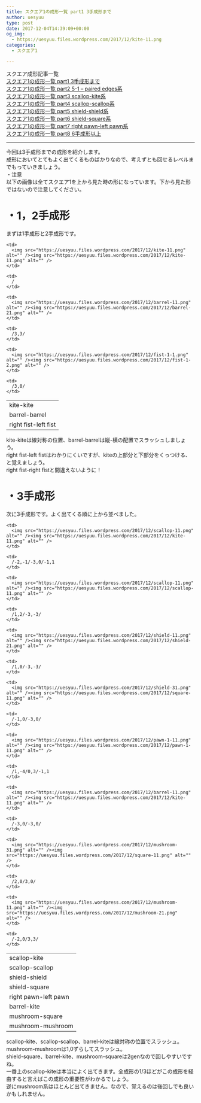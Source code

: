```yaml
---
title: スクエア1の成形一覧 part1 3手成形まで
author: uesyuu
type: post
date: 2017-12-04T14:39:09+00:00
og_img:
  - https://uesyuu.files.wordpress.com/2017/12/kite-11.png
categories:
  - スクエア1

---
```

スクエア成形記事一覧  
[スクエア1の成形一覧 part1 3手成形まで][1]  
[スクエア1の成形一覧 part2 5-1 &#8211; paired edges系][2]  
[スクエア1の成形一覧 part3 scallop-kite系][3]  
[スクエア1の成形一覧 part4 scallop-scallop系][4]  
[スクエア1の成形一覧 part5 shield-shield系][5]  
[スクエア1の成形一覧 part6 shield-square系][6]  
[スクエア1の成形一覧 part7 right pawn-left pawn系][7]  
[スクエア1の成形一覧 part8 6手成形以上][8]

* * *

今回は3手成形までの成形を紹介します。  
成形においてとてもよく出てくるものばかりなので、考えずとも回せるレベルまでもっていきましょう。  
・注意  
以下の画像は全てスクエア1を上から見た時の形になっています。下から見た形ではないので注意してください。

# ・1，2手成形

まずは1手成形と2手成形です。

<table>
  <tr>
    <td>
      kite-kite
    </td>
    
    <td>
      <img src="https://uesyuu.files.wordpress.com/2017/12/kite-11.png" alt="" /><img src="https://uesyuu.files.wordpress.com/2017/12/kite-11.png" alt="" />
    </td>
    
    <td>
      /
    </td>
  </tr>
  
  <tr>
    <td>
      barrel-barrel
    </td>
    
    <td>
      <img src="https://uesyuu.files.wordpress.com/2017/12/barrel-11.png" alt="" /><img src="https://uesyuu.files.wordpress.com/2017/12/barrel-21.png" alt="" />
    </td>
    
    <td>
      /3,3/
    </td>
  </tr>
  
  <tr>
    <td>
      right fist-left fist
    </td>
    
    <td>
      <img src="https://uesyuu.files.wordpress.com/2017/12/fist-1-1.png" alt="" /><img src="https://uesyuu.files.wordpress.com/2017/12/fist-1-2.png" alt="" />
    </td>
    
    <td>
      /3,0/
    </td>
  </tr>
</table>

kite-kiteは線対称の位置、barrel-barrelは縦-横の配置でスラッシュしましょう。  
right fist-left fistはわかりにくいですが、kiteの上部分と下部分をくっつける、と覚えましょう。  
right fist-right fistと間違えないように！

# ・3手成形

次に3手成形です。よく出てくる順に上から並べました。

<table>
  <tr>
    <td>
      scallop-kite
    </td>
    
    <td>
      <img src="https://uesyuu.files.wordpress.com/2017/12/scallop-11.png" alt="" /><img src="https://uesyuu.files.wordpress.com/2017/12/kite-11.png" alt="" />
    </td>
    
    <td>
      /-2,-1/-3,0/-1,1
    </td>
  </tr>
  
  <tr>
    <td>
      scallop-scallop
    </td>
    
    <td>
      <img src="https://uesyuu.files.wordpress.com/2017/12/scallop-11.png" alt="" /><img src="https://uesyuu.files.wordpress.com/2017/12/scallop-11.png" alt="" />
    </td>
    
    <td>
      /1,2/-3,-3/
    </td>
  </tr>
  
  <tr>
    <td>
      shield-shield
    </td>
    
    <td>
      <img src="https://uesyuu.files.wordpress.com/2017/12/shield-11.png" alt="" /><img src="https://uesyuu.files.wordpress.com/2017/12/shield-21.png" alt="" />
    </td>
    
    <td>
      /1,0/-3,-3/
    </td>
  </tr>
  
  <tr>
    <td>
      shield-square
    </td>
    
    <td>
      <img src="https://uesyuu.files.wordpress.com/2017/12/shield-31.png" alt="" /><img src="https://uesyuu.files.wordpress.com/2017/12/square-11.png" alt="" />
    </td>
    
    <td>
      /-1,0/-3,0/
    </td>
  </tr>
  
  <tr>
    <td>
      right pawn-left pawn
    </td>
    
    <td>
      <img src="https://uesyuu.files.wordpress.com/2017/12/pawn-1-11.png" alt="" /><img src="https://uesyuu.files.wordpress.com/2017/12/pawn-1-11.png" alt="" />
    </td>
    
    <td>
      /1,-4/0,3/-1,1
    </td>
  </tr>
  
  <tr>
    <td>
      barrel-kite
    </td>
    
    <td>
      <img src="https://uesyuu.files.wordpress.com/2017/12/barrel-11.png" alt="" /><img src="https://uesyuu.files.wordpress.com/2017/12/kite-11.png" alt="" />
    </td>
    
    <td>
      /-3,0/-3,0/
    </td>
  </tr>
  
  <tr>
    <td>
      mushroom-square
    </td>
    
    <td>
      <img src="https://uesyuu.files.wordpress.com/2017/12/mushroom-31.png" alt="" /><img src="https://uesyuu.files.wordpress.com/2017/12/square-11.png" alt="" />
    </td>
    
    <td>
      /2,0/3,0/
    </td>
  </tr>
  
  <tr>
    <td>
      mushroom-mushroom
    </td>
    
    <td>
      <img src="https://uesyuu.files.wordpress.com/2017/12/mushroom-11.png" alt="" /><img src="https://uesyuu.files.wordpress.com/2017/12/mushroom-21.png" alt="" />
    </td>
    
    <td>
      /-2,0/3,3/
    </td>
  </tr>
</table>

scallop-kite、scallop-scallop、barrel-kiteは線対称の位置でスラッシュ。  
mushroom-mushroomは1,0ずらしてスラッシュ。  
shield-square、barrel-kite、mushroom-squareは2genなので回しやすいですね。  
一番上のscallop-kiteは本当によく出てきます。全成形の1/3ほどがこの成形を経由すると言えばこの成形の重要性がわかるでしょう。  
逆にmushroom系はほとんど出てきません。なので、覚えるのは後回しでも良いかもしれません。

 [1]: https://uesyuu.wordpress.com/2017/12/04/3-slice/
 [2]: https://uesyuu.wordpress.com/2017/12/04/5-1-paired-edges/
 [3]: https://uesyuu.wordpress.com/2017/12/04/scallop-kite/
 [4]: https://uesyuu.wordpress.com/2017/12/04/scallop-scallop/
 [5]: https://uesyuu.wordpress.com/2017/12/04/shield-shield/
 [6]: https://uesyuu.wordpress.com/2017/12/04/shield-square/
 [7]: https://uesyuu.wordpress.com/2017/12/04/right-pawn-left-pawn/
 [8]: https://uesyuu.wordpress.com/2017/12/04/6-slice/